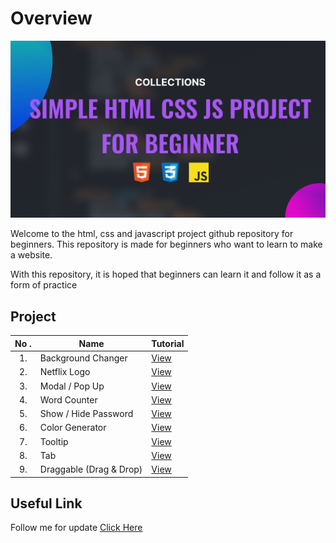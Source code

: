 # Overview

![Html Css & Javascript](./README%20BANNER.png)

Welcome to the html, css and javascript project github repository for beginners. This repository is made for beginners who want to learn to make a website.

With this repository, it is hoped that beginners can learn it and follow it as a form of practice

## Project

| No . | Name                    | Tutorial                             |
| :--: | ----------------------- | ------------------------------------ |
|  1.  | Background Changer      | [View](https://youtu.be/T5eeH54gww4) |
|  2.  | Netflix Logo            | [View](https://youtu.be/iFO43pSbRFU) |
|  3.  | Modal / Pop Up          | [View](https://youtu.be/cvGrl-jTloo) |
|  4.  | Word Counter            | [View](https://youtu.be/av0eU0hudWY) |
|  5.  | Show / Hide Password    | [View](https://youtu.be/tnE2TfEOyL4) |
|  6.  | Color Generator         | [View](https://youtu.be/u7f2TvS0oxk) |
|  7.  | Tooltip                 | [View](https://youtu.be/StRu9VsGDIY) |
|  8.  | Tab                     | [View](https://youtu.be/O6Kw5o0WPCE) |
|  9.  | Draggable (Drag & Drop) | [View](https://youtu.be/aSbCan10IUo) |

## Useful Link

Follow me for update [Click Here](https://mylink-krisdev.vercel.app)
